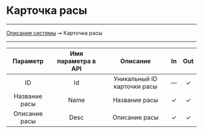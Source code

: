 # Карточка расы

----
[Описание системы](../index.md) ➞ Карточка расы

----

|Параметр 		|Имя параметра в API	|Описание						|In		|Out
|:----:			|:----:					|:----:							|:----:	|:----:
|ID				|Id						|Уникальный ID карточки расы	|—		|✓
|Название расы	|Name					|Название расы					|✓		|✓
|Описание расы	|Desc					|Описание расы					|✓		|✓

